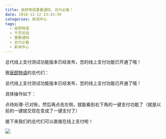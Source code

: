 ```yaml
---
title: 辰颐物语重要通知，总代必看！
date: 2018-12-12 23:43:59
categories: 新闻中心
tags:
  - 辰颐物语
  - 千农优选
  - 重要通知
  - 总代必看
  - 新闻中心
---
```


总代线上支付测试功能版本已经发布，您的线上支付功能已开通了哦！

<!-- more -->


致[辰颐物语](http://www.ifruit8.cn)的总代们：

总代线上支付测试功能版本已经发布，您的线上支付功能已开通了哦！

具体操作如下：

点待处理-已对账，然后再点击左侧，就能看到右下角的一键支付功能了（就是以前的一键提交现在变成了一键支付了）

接下来我们的总代们可以直接在线上支付啦！

![](http://www.yuheguoyuan.com/wp-content/uploads/2018/12/86816efcce78f02e6ad2.jpg)